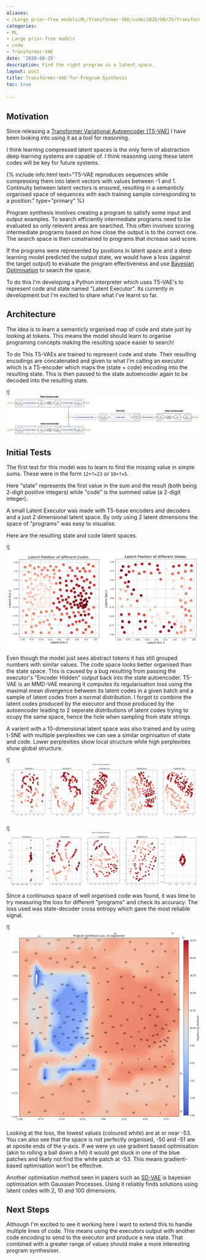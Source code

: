```yaml
---
aliases:
- /Large prior-free models/ML/Transformer-VAE/code/2020/08/25/Transformer-VAE-for-Program-Synthesis
categories:
- ML
- Large prior-free models
- code
- Transformer-VAE
date: '2020-08-25'
description: Find the right program in a latent space.
layout: post
title: Transformer-VAE-for-Program-Synthesis
toc: true

---
```


## Motivation

Since releasing a [Transformer Variational Autoencoder (T5-VAE)](https://fraser-greenlee.github.io/2020/08/13/Transformers-as-Variational-Autoencoders.html) I have been looking into using it as a tool for reasoning.

I think learning compressed latent spaces is the only form of abstraction deep learning systems are capable of. I think reasoning using these latent codes will be key for future systems.

{% include info.html text="T5-VAE reproduces sequences while compressing them into latent vectors with values between -1 and 1. Continuity between latent vectors is ensured, resulting in a semanticly organised space of sequences with each training sample corresponding to a position." type="primary" %}

Program synthesis involves creating a program to satisfy some input and output examples.
To search efficiently intermediate programs need to be evaluated so only relevent areas are searched.
This often involves scoring intermediate programs based on how close the output is to the correct one.
The search space is then constrained to programs that increase said score.

If the programs were represented by positions in latent space and a deep learning model predicted the output state, we would have a loss (against the target output) to evaluate the program effectiveness and use [Bayesian Optimisation](https://nbviewer.jupyter.org/github/krasserm/bayesian-machine-learning/blob/master/variational_autoencoder_opt.ipynb) to search the space.

To do this I'm developing a Python interpreter which uses T5-VAE's to represent code and state named "Latent Executor". Its currently in development but I'm excited to share what I've learnt so far.

## Architecture

The idea is to learn a semanticly organised map of code and state just by looking at tokens. This means the model should learn to organise programing concepts making the resulting space easier to search!

To do This T5-VAEs are trained to represent code and state. Their resulting encodings are concatenated and given to what I'm calling an executor which is a T5-encoder which maps the (state + code) encoding into the resulting state. This is then passed to the state autoencoder again to be decoded into the resulting state.

![![.](latent_executor.png "The Latent Executor")

## Initial Tests

The first test for this model was to learn to find the missing value in simple sums.
These were in the form `12+?=23` or `10+?=5`.

Here "state" represents the first value in the sum and the result (both being 2-digit positive integers) while "code" is the summed value (a 2-digit integer).

A small Latent Executor was made with T5-base encoders and decoders and a just 2 dimensional latent space.
By only using 2 latent dimensions the space of "programs" was easy to visualise.

Here are the resulting state and code latent spaces.

![![.](joint_latent_pos.png "Here darker values represent higher values from -99 to 99.")

Even though the model just sees abstract tokens it has still grouped numbers with similar values.
The code space looks better organised than the state space.
This is caused by a bug resulting from passing the executor's "Encoder Hidden" output back into the state autoencoder.
T5-VAE is an MMD-VAE meaning it computes its regularisation loss using the maximal mean divergence between its latent codes in a given batch and a sample of latent codes from a normal distribution. I forgot to combine the latent codes produced by the executor and those produced by the autoencoder leading to 2 seperate distributions of latent codes trying to ocupy the same space, hence the hole when sampling from state strings.

A varient with a 10-dimensional latent space was also trained and by using t-SNE with multiple perplexities we can see a similar orginisation of state and code.
Lower perplexities show local structure while high perplexities show global structure.

![![.](code_tsne.png "Code, note the similar split between small and large values.")

![![.](state_tsne.png "State, note the similar hole shape only visible at 100 perplexity.")

Since a continuous space of well organised code was found, it was time to try measuring the loss for different "programs" and check its accuracy.
The loss used was state-decoder cross entropy which gave the most reliable signal.

![![.](dec_ce_71m53eq18.png "Loss for the sum 71+?=18, the correct answer is -53.")

Looking at the loss, the lowest values (coloured white) are at or near -53.
You can also see that the space is not perfectly organised, -50 and -51 are at oposite ends of the y-axis.
If we were yo use gradient based optimisation (akin to rolling a ball down a hill) it would get stuck in one of the blue patches and likely not find the white patch at -53.
This means gradient-based optimisation won't be effective.

Another optimisation method seen in papers such as [SD-VAE](https://arxiv.org/abs/1802.08786) is bayesian optimisation with Gaussian Processes.
Using it reliably finds solutions using latent codes with 2, 10 and 100 dimensions.

## Next Steps

Although I'm excited to see it working here I want to extend this to handle multiple lines of code.
This means using the executors output with another code encoding to send to the executor and produce a new state.
That combined with a greater range of values should make a more interesting program synthesiser.
